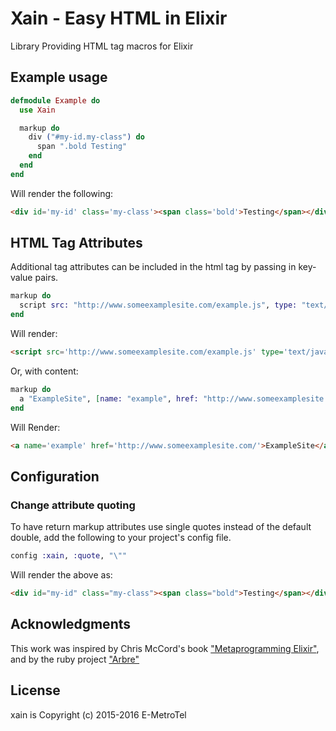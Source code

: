 Xain - Easy HTML in Elixir
====

Library Providing HTML tag macros for Elixir

## Example usage

```Elixir
defmodule Example do
  use Xain

  markup do
    div ("#my-id.my-class") do
      span ".bold Testing"
    end
  end
end
```

Will render the following:

```html
<div id='my-id' class='my-class'><span class='bold'>Testing</span></div>
```

## HTML Tag Attributes

Additional tag attributes can be included in the html tag by passing in key-value pairs.

```Elixir
markup do
  script src: "http://www.someexamplesite.com/example.js", type: "text/javascript"
end
```

Will render:

```html
<script src='http://www.someexamplesite.com/example.js' type='text/javascript'></script>
```

Or, with content:

```Elixir
markup do
  a "ExampleSite", [name: "example", href: "http://www.someexamplesite.com/"]
end
```

Will Render:

```html
<a name='example' href='http://www.someexamplesite.com/'>ExampleSite</a>
```

## Configuration

### Change attribute quoting

To have return markup attributes use single quotes instead of the
default double, add the following to your project's config file.

```Elixir
config :xain, :quote, "\""
```

Will render the above as:

```html
<div id="my-id" class="my-class"><span class="bold">Testing</span></div>
```
## Acknowledgments

This work was inspired by Chris McCord's book ["Metaprogramming Elixir"](https://pragprog.com/book/cmelixir/metaprogramming-elixir), and by the ruby project ["Arbre"](https://github.com/activeadmin/arbre)

## License

xain is Copyright (c) 2015-2016 E-MetroTel
